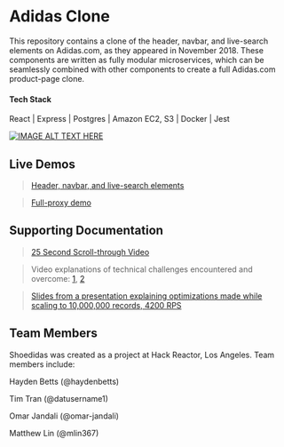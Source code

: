 # Adidas Clone

This repository contains a clone of the header, navbar, and live-search elements on Adidas.com, as they appeared in November 2018. These components are written as fully modular microservices, which can be seamlessly combined with other components to create a full Adidas.com product-page clone.

#### Tech Stack
React | Express | Postgres | Amazon EC2, S3 | Docker | Jest

[![IMAGE ALT TEXT HERE](https://i.imgur.com/CZP6LVH.gif)](https://www.youtube.com/watch?v=iUA7akiyqQM)

## Live Demos
> [Header, navbar, and live-search elements](http://54.146.229.91:3000/)

> [Full-proxy demo](http://54.146.229.91/)

## Supporting Documentation
> [25 Second Scroll-through Video](https://www.youtube.com/watch?v=iUA7akiyqQM)

> Video explanations of technical challenges encountered and overcome: [1](https://www.youtube.com/watch?v=rScMgF77G0U), [2](https://www.youtube.com/watch?v=XKypb11Ok2o)

> [Slides from a presentation explaining optimizations made while scaling to 10,000,000 records, 4200 RPS](https://docs.google.com/presentation/d/1oLnoV3tQnWJlWnQBg-WspJ_Cik1YmxTjscEmiLPMicE/edit?usp=sharing)

## Team Members
Shoedidas was created as a project at Hack Reactor, Los Angeles. Team members include:

Hayden Betts (@haydenbetts)

Tim Tran (@datusername1)

Omar Jandali (@omar-jandali)

Matthew Lin (@mlin367)
